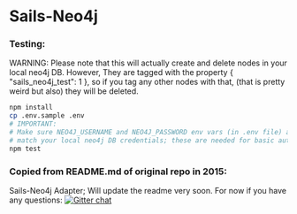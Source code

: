 # Sails-Neo4j


### Testing:
WARNING: Please note that this will actually create and delete nodes in your local neo4j DB.
However, They are tagged with the property { "sails_neo4j_test": 1 }, so if you tag any other nodes with that, (that is pretty weird but also) they will be deleted.

```sh
npm install
cp .env.sample .env
# IMPORTANT:
# Make sure NEO4J_USERNAME and NEO4J_PASSWORD env vars (in .env file) actually
# match your local neo4j DB credentials; these are needed for basic auth.
npm test
```

### Copied from README.md of original repo in 2015:

Sails-Neo4j Adapter; Will update the readme very soon.
For now if you have any questions:
[![Gitter chat](https://badges.gitter.im/natgeo/sails-neo4j.png)](https://gitter.im/natgeo/sails-neo4j)
